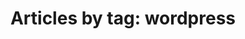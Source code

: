 ---
layout: blog_by_tag
title: 'Articles by tag: wordpress'
tag: wordpress
permalink: /tags/wordpress/
---